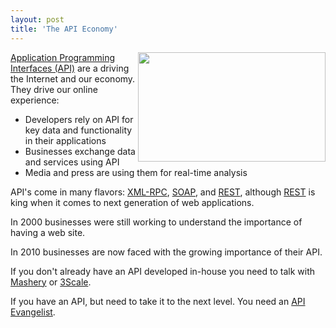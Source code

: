 ```yaml
---
layout: post
title: 'The API Economy'
---
```

<p><a href="http://blog.apievangelist.com/wp-content/uploads/2010/09/api-tag-cloud.gif"><img title="API Tag Cloud" src="https://s3.amazonaws.com/kinlane-productions/api-evangelist/api-tag-cloud.jpg" alt="" width="300" height="175" align="right" /></a></p>
<p><a href="http://www.apievangelist.com/definition-application-programming-interface.php">Application Programming Interfaces (API)</a> are a driving the Internet and our economy. They drive our online experience:</p>
<ul class="mainlist">
<li>Developers rely on API for key data and functionality in their applications</li>
<li>Businesses exchange data and services using API</li>
<li>Media and press are using them for real-time analysis</li>
</ul>
<p>API's come in many flavors: <a href="http://www.apievangelist.com/definition-xml-rpc.php">XML-RPC</a>, <a href="http://www.apievangelist.com/definition-soap.php">SOAP</a>, and <a href="http://www.apievangelist.com/definition-rest.php">REST</a>, although <a href="http://www.apievangelist.com/definition-rest.php">REST</a> is king when it comes to next generation of web applications.</p>
<p>In  2000 businesses were still working to understand the importance of  having a web site.</p>
<p>In 2010 businesses are now faced with the growing  importance of their API.</p>
<p>If you don't already have an API developed in-house you need to talk with <a href="http://www.mashery.com/" target="_blank">Mashery</a> or <a href="http://www.3scale.net/" target="_blank">3Scale</a>.</p>
<p>If you have an API, but need to take it to the next level. You need an <a href="http://www.apievangelist.com/definition-api-evangelist.php">API Evangelist</a>.</p>